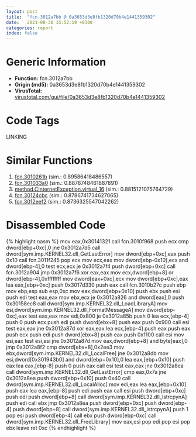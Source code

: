 ```yaml
---
layout: post
title:  "fcn.3012a7bb @ 0a3653d3e8fb1320d70b4e1441359302"
date:   2021-08-30 15:52:19 +0300
categories: report
index: false
---
```


# Generic Information
- **Function:** fcn.3012a7bb
- **Origin (md5):** 0a3653d3e8fb1320d70b4e1441359302
- **VirusTotal:** [virustotal.com/gui/file/0a3653d3e8fb1320d70b4e1441359302][virustotal_ref]

# Code Tags
<span class="tag" id="LINKING">LINKING</span>


# Similar Functions

1. [fcn.3010261b][similar_1_ref] (sim.: 0.89586418486557)
2. [fcn.301033a0][similar_2_ref] (sim.: 0.8878748461887891)
3. [method.CInternetException.virtual\_16][similar_3_ref] (sim.: 0.8815121075764729)
4. [fcn.30124cbc][similar_4_ref] (sim.: 0.8786741734627065)
5. [fcn.3012eef2][similar_5_ref] (sim.: 0.8736325547042262)


# Disassembled Code

{% highlight nasm %}
mov eax,0x30141321
call fcn.3010f968
push ecx
cmp dword[ebp+0xc],0
jne 0x3012a7d5
call dword[sym.imp.KERNEL32.dll_GetLastError]
mov dword[ebp+0xc],eax
push 0x10
call fcn.3011f245
pop ecx
mov ecx,eax
mov dword[ebp-0x10],ecx
and dword[ebp-4],0
test ecx,ecx
je 0x3012a7f4
push dword[ebp+0xc]
call fcn.3012a904
jmp 0x3012a7f6
xor eax,eax
mov ecx,dword[ebp+8]
or dword[ebp-4],0xffffffff
mov dword[eax+0xc],ecx
mov dword[ebp+0xc],eax
lea eax,[ebp+0xc]
push 0x3017d330
push eax
call fcn.3010b27c
push ebp
mov ebp,esp
sub esp,0xc
mov eax,dword[ebp+0x10]
push ebx
push esi
push edi
test eax,eax
mov ebx,ecx
je 0x3012a826
and dword[eax],0
push 0x30158ec8
call dword[sym.imp.KERNEL32.dll_LoadLibraryA]
mov esi,dword[sym.imp.KERNEL32.dll_FormatMessageA]
mov dword[ebp-0xc],eax
test eax,eax
mov edi,0x800
je 0x3012a85b
push 0
lea ecx,[ebp-4]
push 0
push ecx
push edi
push dword[ebx+8]
push eax
push 0x900
call esi
test eax,eax
jne 0x3012a87d
xor eax,eax
lea ecx,[ebp-4]
push eax
push eax
push ecx
push edi
push dword[ebx+8]
push eax
push 0x1100
call esi
mov esi,eax
test esi,esi
jne 0x3012a87d
mov eax,dword[ebp+8]
and byte[eax],0
jmp 0x3012a8f2
cmp dword[ebx+8],0x2ee3
mov ebx,dword[sym.imp.KERNEL32.dll_LocalFree]
jne 0x3012a8db
mov esi,dword[0x301943b0]
and dword[ebp+0x10],0
lea eax,[ebp+0x10]
push eax
lea eax,[ebp-8]
push 0
push eax
call esi
test eax,eax
jne 0x3012a8ea
call dword[sym.imp.KERNEL32.dll_GetLastError]
cmp eax,0x7a
jne 0x3012a8ea
push dword[ebp+0x10]
push 0x40
call dword[sym.imp.KERNEL32.dll_LocalAlloc]
mov edi,eax
lea eax,[ebp+0x10]
push eax
lea eax,[ebp-8]
push edi
push eax
call esi
push dword[ebp+0xc]
push edi
push dword[ebp+8]
call dword[sym.imp.KERNEL32.dll_lstrcpynA]
push edi
call ebx
jmp 0x3012a8ea
push dword[ebp+0xc]
push dword[ebp-4]
push dword[ebp+8]
call dword[sym.imp.KERNEL32.dll_lstrcpynA]
push 1
pop esi
push dword[ebp-4]
call ebx
push dword[ebp-0xc]
call dword[sym.imp.KERNEL32.dll_FreeLibrary]
mov eax,esi
pop edi
pop esi
pop ebx
leave 
ret 0xc
{% endhighlight %}


[similar_1_ref]: /report/fcn.3010261b@0a3653d3e8fb1320d70b4e1441359302
[similar_2_ref]: /report/fcn.301033a0@0a3653d3e8fb1320d70b4e1441359302
[similar_3_ref]: /report/method.CInternetException.virtual_16@a1c6b07868a0eea8f4ee5a872aa71909
[similar_4_ref]: /report/fcn.30124cbc@0a3653d3e8fb1320d70b4e1441359302
[similar_5_ref]: /report/fcn.3012eef2@0a3653d3e8fb1320d70b4e1441359302
[virustotal_ref]: https://www.virustotal.com/gui/file/0a3653d3e8fb1320d70b4e1441359302